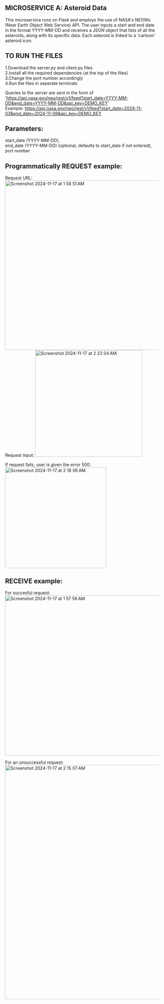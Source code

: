 ## MICROSERVICE A: Asteroid Data
This microservice runs on Flask and employs the use of NASA's NEOWs (Near Earth Object Web Service) API. The user inputs a start and end date in the format YYYY-MM-DD and receives a JSON object that lists of all the asteroids, along with its specific data. Each asteroid is linked to a 'cartoon' asteroid icon. 

## TO RUN THE FILES
  1.Download the server.py and client.py files                                                                                                                                                    
  2.Install all the required dependencies (at the top of the files)                                                                                                                               
  3.Change the port number accordingly                                                                                                                                                            
  4.Run the files in seperate terminals
  

  Queries to the server are sent in the form of 'https://api.nasa.gov/neo/rest/v1/feed?start_date=YYYY-MM-DD&end_date=YYYY-MM-DD&api_key=DEMO_KEY'                                                
      Example: https://api.nasa.gov/neo/rest/v1/feed?start_date=2024-11-03&end_date=2024-11-09&api_key=DEMO_KEY
  
  ## Parameters:
  start_date (YYYY-MM-DD),                                                                                                                                                                        
  end_date (YYYY-MM-DD) (optional, defaults to start_date if not entered),                                                                                                                        
  port number 

  ## Programmatically REQUEST example:

  Request URL:
  <img width="556" alt="Screenshot 2024-11-17 at 1 58 51 AM" src="https://github.com/user-attachments/assets/0d9d3cc9-06d3-4282-81d1-22add399a4af">                                                
  Request input:
  <img width="350" alt="Screenshot 2024-11-17 at 2 23 04 AM" src="https://github.com/user-attachments/assets/782eb2a0-a83c-4a12-bf7f-d201f5a24a81">


  If request fails, user is given the error 500:
  <img width="331" alt="Screenshot 2024-11-17 at 2 18 06 AM" src="https://github.com/user-attachments/assets/0e2e9aa3-22b0-4ba5-af6f-01a20636eedc">



  ## RECEIVE example:

   For succesful request:
  <img width="525" alt="Screenshot 2024-11-17 at 1 57 56 AM" src="https://github.com/user-attachments/assets/31c46211-3a2f-40dc-8ab7-f6981f88c618">

  For an unsuccessful request:
  <img width="768" alt="Screenshot 2024-11-17 at 2 15 07 AM" src="https://github.com/user-attachments/assets/1c08286d-e96c-4b0c-a5e1-ddfaa67a1d67">
    

    

 
